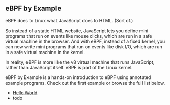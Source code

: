 ## eBPF by Example

eBPF does to Linux what JavaScript does to HTML. (Sort of.) 

So instead of a static HTML website, JavaScript lets you define mini programs that run on events like mouse clicks, which are run in a safe virtual machine in the browser. And with eBPF, instead of a fixed kernel, you can now write mini programs that run on events like disk I/O, which are run in a safe virtual machine in the kernel. 

In reality, eBPF is more like the v8 virtual machine that runs JavaScript, rather than JavaScript itself. eBPF is part of the Linux kernel.

eBPF by Example is a hands-on introduction to eBPF using annotated example programs. Check out the first example or browse the full list below.

- [Hello World](https://silenceshell.github.io/ebpf-by-example/)
- todo
